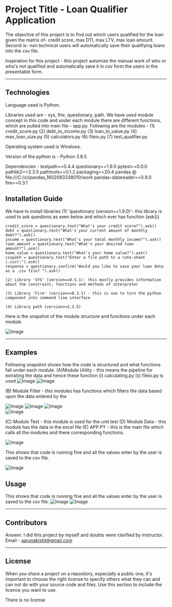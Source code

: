 # Project Title - Loan Qualifier Application

The objective of this project is to find out which users qualified for the loan given the matrix of- credit score, max DTI, max LTV, max loan amount. Second is- non technical users will automatically save their qualifying loans into the csv file. 

Inspiration for this project - this project automize the manual work of who or who's not qualified and automatically save it in csv form the users in the presentable form.

---

## Technologies

Language used is Python. 

Libraries used are - sys, fire, questionary, path. We have used module concept in this code and under each module there are different functions, which are pulled into main file - app.py. Following are the modules - (1) credit_score.py (2) debt_to_income.py (3) loan_to_value.py (4) max_loan_size.py (5) calculators.py (6) fileio.py (7) test_qualifier.py. 

Operating system used is Windows.

Version of the python is - Python 3.8.5

Dependencies - 
testpath==0.4.4
questionary==1.9.0
pytest==0.0.0
pathlib2==2.3.5
pathtools==0.1.2
packaging==20.4
pandas @ file:///C:/ci/pandas_1602083338010/work
pandas-datareader==0.9.0
fire==0.3.1

## Installation Guide

We have to install libraries (1) 'questionary (version==1.9.0)'- this library is used to ask questions as seen below and which ever has function (ask())

    credit_score = questionary.text("What's your credit score?").ask()
    debt = questionary.text("What's your current amount of monthly debt?").ask()
    income = questionary.text("What's your total monthly income?").ask()
    loan_amount = questionary.text("What's your desired loan amount?").ask()
    home_value = questionary.text("What's your home value?").ask()
    csvpath = questionary.text("Enter a file path to a rate-sheet (.csv):").ask()
    response = questionary.confirm("Would you like to save your loan data as a .csv file? ").ask()

    (2) Library 'SYS' (version==0.5.1)- this mostly provides information about the constraint, functions and methods of interpreter

    (3) Library 'Fire' (version==0.3.1) - this is use to turn the python component into command line interface

    (4) Library path (version==2.3.5)

Here is the snapshot of the module structure and functions under each module.

![Image](https://github.com/ArunaBisht/Projects/blob/main/Challenge_2_folder/Modules_snapshot.PNG)

---

## Examples

Following snapshot shows how the code is structured and what functions fall under each module. 
(A)Module Utility - this means the pipeline for extrating the data and hence these function (i) calculating.py (ii) fileio.py is used
![Image](https://github.com/ArunaBisht/Projects/blob/main/Challenge_2_folder/calculators.PNG)
![Image](https://github.com/ArunaBisht/Projects/blob/main/Challenge_2_folder/fileio.PNG)

(B) Module Filter - this modules has functions which filters the data based upon the data entered by the 

![Image](https://github.com/ArunaBisht/Projects/blob/main/Challenge_2_folder/max_loan_size.PNG)
![Image](https://github.com/ArunaBisht/Projects/blob/main/Challenge_2_folder/loan_value.PNG)
![Image](https://github.com/ArunaBisht/Projects/blob/main/Challenge_2_folder/debt_income.PNG)      
![Image](https://github.com/ArunaBisht/Projects/blob/main/Challenge_2_folder/credit_Score.PNG)

(C) Module Test - this module is used for the unit test
(D) Module Data - this module has the data in the excel file
(E) APP.PY - this is the main file which calls all the modules and there corresponding functions.

![Image](https://github.com/ArunaBisht/Projects/blob/main/Challenge_2_folder/Snapshot.PNG)

This shows that code is running fine and all the values enter by the user is saved to the csv file.

![Image](https://github.com/ArunaBisht/Projects/blob/main/Challenge_2_folder/Snapshot.PNG)

## Usage

This shows that code is running fine and all the values enter by the user is saved to the csv file.
![Image](https://github.com/ArunaBisht/Projects/blob/main/Challenge_2_folder/qualifying_loans.PNG)
![Image](https://github.com/ArunaBisht/Projects/blob/main/Challenge_2_folder/Snapshot.PNG)

---

## Contributors

Answer. I did this project by myself and doubts were clarified by instructor.
Email - aarunabisht@gmail.com

---


## License

When you share a project on a repository, especially a public one, it's important to choose the right license to specify others what they can and can not do with your source code and files. Use this section to include the licence you want to use.

There is no license

